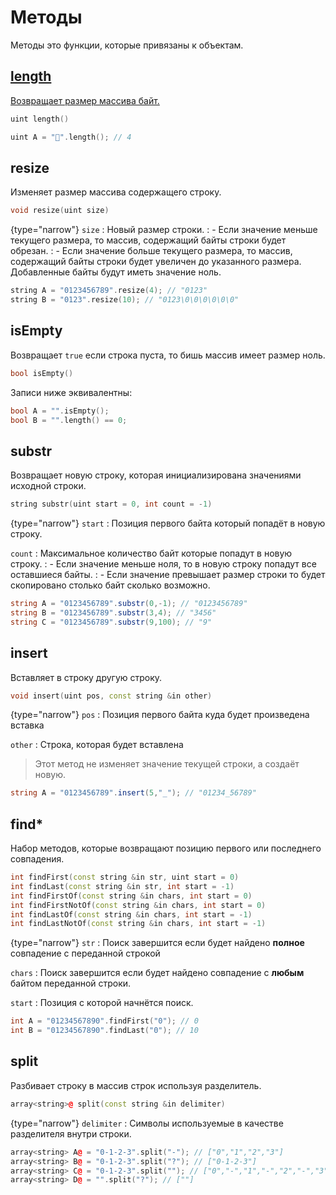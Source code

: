 # Методы

Методы это функции, которые привязаны к объектам.

<a href="https://www.angelcode.com/angelscript/sdk/docs/manual/doc_script_stdlib_string.html#doc_datatypes_strings_addon_mthd" />

## length

Возвращает размер массива байт.

```C++
uint length()
```

```C++
uint A = "🍒".length(); // 4
```

## resize

Изменяет размер массива содержащего строку.

```C++
void resize(uint size)
```

{type="narrow"}
`size`
: Новый размер строки.
: - Если значение меньше текущего размера, то массив, содержащий байты строки будет обрезан.
: - Если значение больше текущего размера, то массив, содержащий байты строки будет увеличен до указанного размера.
Добавленные байты будут иметь значение ноль.

```C++
string A = "0123456789".resize(4); // "0123"
string B = "0123".resize(10); // "0123\0\0\0\0\0\0"
```

## isEmpty

Возвращает `true` если строка пуста, то бишь массив имеет размер ноль.

```C++
bool isEmpty()
```

Записи ниже эквивалентны:

```C++
bool A = "".isEmpty();
bool B = "".length() == 0;
```

## substr

Возвращает новую строку, которая инициализирована значениями исходной строки.

```C++
string substr(uint start = 0, int count = -1)
```

{type="narrow"}
`start`
: Позиция первого байта который попадёт в новую строку.

`count`
: Максимальное количество байт которые попадут в новую строку.
: - Если значение меньше ноля, то в новую строку
попадут все оставшиеся байты.
: - Если значение превышает размер строки то будет скопировано столько байт
сколько возможно.

```C#
string A = "0123456789".substr(0,-1); // "0123456789"
string B = "0123456789".substr(3,4); // "3456"
string C = "0123456789".substr(9,100); // "9" 
```

## insert

Вставляет в строку другую строку.

```C++
void insert(uint pos, const string &in other)
```

{type="narrow"}
`pos`
: Позиция первого байта куда будет произведена вставка

`other`
: Строка, которая будет вставлена

> Этот метод не изменяет значение текущей строки, а создаёт новую.

```C#
string A = "0123456789".insert(5,"_"); // "01234_56789"
```

## find*

Набор методов, которые возвращают позицию первого или последнего совпадения.

```C++
int findFirst(const string &in str, uint start = 0)
int findLast(const string &in str, int start = -1)
int findFirstOf(const string &in chars, int start = 0)
int findFirstNotOf(const string &in chars, int start = 0)
int findLastOf(const string &in chars, int start = -1)
int findLastNotOf(const string &in chars, int start = -1)
```

{type="narrow"}
`str`
: Поиск завершится если будет найдено **полное** совпадение с переданной строкой

`chars`
: Поиск завершится если будет найдено совпадение с **любым** байтом переданной строки.

`start`
: Позиция с которой начнётся поиск.

```C++
int A = "01234567890".findFirst("0"); // 0
int B = "01234567890".findLast("0"); // 10
```

## split

Разбивает строку в массив строк используя разделитель.

```C++
array<string>@ split(const string &in delimiter)
```

{type="narrow"}
`delimiter`
: Символы используемые в качестве разделителя внутри строки.

```C++
array<string> A@ = "0-1-2-3".split("-"); // ["0","1","2","3"]
array<string> B@ = "0-1-2-3".split("?"); // ["0-1-2-3"]
array<string> С@ = "0-1-2-3".split(""); // ["0","-","1","-","2","-","3"]
array<string> D@ = "".split("?"); // [""]
```